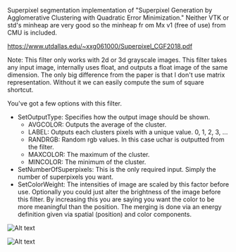 Superpixel segmentation implementation of "Superpixel Generation by Agglomerative Clustering with Quadratic Error Minimization." Neither VTK or std's minheap are very good so the minheap fr om Mx v1 (free of use) from CMU is included.

https://www.utdallas.edu/~xxg061000/Superpixel_CGF2018.pdf

Note: This filter only works with 2d or 3d grayscale images. This filter takes any input image, internally uses float, and outputs a float image of the same dimension. The only big difference from the paper is that I don't use matrix representation. Without it we can easily compute the sum of square shortcut.

You've got a few options with this filter.
- SetOutputType: Specifies how the output image should be shown.
	- AVGCOLOR: Outputs the average of the cluster.
	- LABEL: Outputs each clusters pixels with a unique value. 0, 1, 2, 3, ...
	- RANDRGB: Random rgb values. In this case uchar is outputted from the filter.
	- MAXCOLOR: The maximum of the cluster.
	- MINCOLOR: The minimum of the cluster.
- SetNumberOfSuperpixels: This is the only required input. Simply the number of superpixels you want.
- SetColorWeight: The intensities of image are scaled by this factor before use. Optionally you could just alter the brightness of the image before this filter. By increasing this you are saying you want the color to be more meaningful than the position. The merging is done via an energy definition given via spatial (position) and color components.

![Alt text](https://andaharoo.files.wordpress.com/2018/03/superpixel-random-rgb.png)

![Alt text](https://andaharoo.files.wordpress.com/2018/03/superpixel-average.png)
